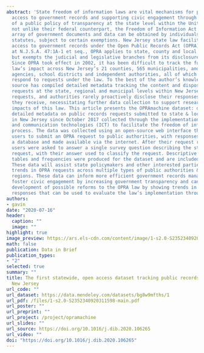 ```yaml
---
abstract: 'State freedom of information laws are vital mechanisms for providing public
  access to government records and supporting civic engagement through the effectuation
  of a public policy of transparency at the state level within the United States,
  not unlike their federal counterpart, the Freedom of Information Act (FOIA). A broad
  array of government documents and data can be obtained by individuals using these
  statutes, subject to certain exemptions. New Jersey state law facilitates public
  access to government records under the Open Public Records Act (OPRA). Codified
  at N.J.S.A. 47:1A-1 et seq., OPRA applies to state, county and local public authorities
  but exempts the judicial and legislative branches from its disclosure requirements.
  Since OPRA took effect in 2002, it has been difficult to track the full extent of
  law’s impact across New Jersey’s 21 counties, 565 municipalities, and numerous state
  agencies, school districts and independent authorities, all of which must individually
  respond to requests under the law. To the best of the author’s knowledge, no official
  source has compiled detailed metadata tracking the content and disposition of OPRA
  requests at the state, regional and municipal levels within New Jersey using individual
  requests, and authorities rarely proactively disclose their responses to requests
  they receive, necessitating further data collection to support research into the
  impacts of this law. This article presents the OPRAmachine dataset: data containing
  detailed metadata on public records requests submitted to state & local public authorities
  in New Jersey since October 2017 collected through the implementation of information
  and communication technologies (ICT) to facilitate the freedom of information request
  process. The data was collected using an open-source web interface that allowed
  users to submit an OPRA request to public authorities, with responses stored in
  a database and made available via the internet. After their request received a response,
  users were asked to answer a single survey question describing the status of their
  request, with their answer used to classify the request. Descriptive statistics,
  tables and frequencies were produced for the dataset and are included in this article.
  These data will assist state policymakers and other interested parties with assessing
  trends in OPRA requests across multiple types of public authorities & geographic
  regions. These data can inform more efficient government records management procedures,
  foster civic engagement by increasing government transparency and can inform the
  development of possible reforms to the OPRA law by showing trends in requests &
  responses that can be used to evaluate the law’s implementation throughout the state.'
authors:
- gavin
date: "2020-07-16"
header:
  caption: ""
  image: ""
highlight: true
image_preview: https://ars.els-cdn.com/content/image/1-s2.0-S2352340920X00023-cov150h.gif
math: false
publication: Data in Brief
publication_types:
- "2"
selected: true
summary: ""
title: The first statewide, open access dataset tracking public records requests in
  New Jersey
url_code: ""
url_dataset: https://data.mendeley.com/datasets/bg8w9mfths/1
url_pdf: /files/1-s2.0-S2352340920311598-main.pdf
url_poster: ""
url_preprint: ""
url_project: /project/opramachine
url_slides: ""
url_source: https://doi.org/10.1016/j.dib.2020.106265
url_video: ""
doi: "https://doi.org/10.1016/j.dib.2020.106265"
---
```


